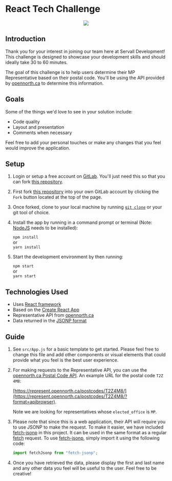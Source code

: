 # React Tech Challenge

<p align="center"><img src="https://i.imgur.com/kl0LKrq.png" /></p>

## Introduction

Thank you for your interest in joining our team here at Servall Development! This challenge is designed  to showcase your development skills and should ideally take 30 to 60 minutes.

The goal of this challenge is to help users  determine their MP Representative based on their postal code. You'll be using the API provided by [opennorth.ca](https://represent.opennorth.ca/api/) to determine this information.


## Goals

Some of the things we'd love to see in your solution include:

- Code quality
- Layout and presentation
- Comments when necessary

Feel free to add your personal touches or make any changes that you feel would improve the application.


## Setup

1. Login or setup a free account on [GitLab](https://about.gitlab.com/). You'll just need this so that you can fork [this repository](https://gitlab.com/servall/tech-challenge/react-challenge).

2. First fork [this repository](https://gitlab.com/servall/tech-challenge/react-challenge) into your own GitLab account by clicking the `Fork` button located at the top of the page.

3. Once forked, clone to your local machine by running [`git clone`](https://git-scm.com/docs/git-clone) or your git tool of choice.

4. Install the app by running in a command prompt or terminal (Note: [NodeJS](https://nodejs.org/en/) needs to be installed):

      `npm install`   
      or   
      `yarn install`   

5. Start the development environment by then running:

      `npm start`   
      or   
      `yarn start`   


## Technologies Used

- Uses [React framework](https://reactjs.org/docs/hello-world.html)
- Based on the [Create React App](https://github.com/facebookincubator/create-react-app)
- Representative API from [opennorth.ca](https://represent.opennorth.ca/api/)
- Data returned in the [JSONP format](https://stackoverflow.com/questions/3839966/can-anyone-explain-what-jsonp-is-in-layman-terms)

## Guide

1. See `src/App.js` for a basic template to get started. Please feel free to change this file and add other components or visual elements that could provide what you feel is the best user experience.
2. For making requests to the Representative API, you can use the [opennorth.ca Postal Code API](https://represent.opennorth.ca/api/#postcode). An example URL for the postal code `T2Z 4M8`:

    [https://represent.opennorth.ca/postcodes/T2Z4M8/](https://represent.opennorth.ca/postcodes/T2Z4M8/?format=apibrowser).

    Note we are looking for representatives whose `elected_office` is `MP`.

3. Please note that since this is a web application, their API will require you to use JSONP to make the request. To make it easier, we have included [fetch-jsonp](https://github.com/camsong/fetch-jsonp) in this project. It can be used in the same format as a regular [fetch](https://developer.mozilla.org/en-US/docs/Web/API/Fetch_API/Using_Fetch) request. To use [fetch-jsonp](https://github.com/camsong/fetch-jsonp), simply import it using the following code:

    ```javascript
    import fetchJsonp from "fetch-jsonp";
    ```

4. Once you have retrieved the data, please display the first and last name and any other data you feel will be useful to the user. Feel free to be creative!
